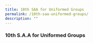```yaml
---
title: 10th SAA for Uniformed Groups
permalink: /10th-saa-uniformed-groups/
description: ""
---
```

### 10th S.A.A for Uniformed Groups